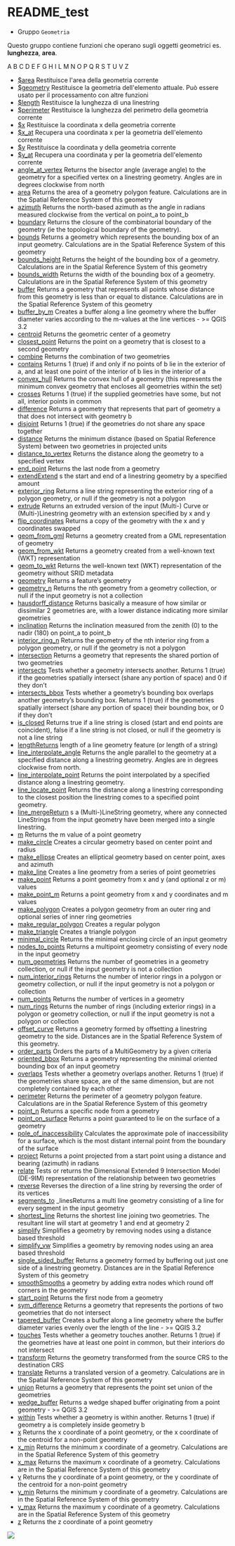 # README\_test

* Gruppo `Geometria`

Questo gruppo contiene funzioni che operano sugli oggetti geometrici es. **lunghezza**, **area**.

A B C D E F G H I L M N O P Q R S T U V Z

* [$area](usdarea.md) Restituisce l'area della geometria corrente
* [$geometry](usdgeometry.md) Restituisce la geometria dell'elemento attuale. Può essere usato per il processamento con altre funzioni
* [$length](usdlength.md) Restituisce la lunghezza di una linestring
* [$perimeter](usdperimeter.md) Restituisce la lunghezza del perimetro della geometria corrente
* [$x](usdx.md) Restituisce la coordinata x della geometria corrente
* [$x\_at](usdx_at.md) Recupera una coordinata x per la geometria dell'elemento corrente
* [$y](usdy.md) Restituisce la coordinata y della geometria corrente
* [$y\_at](usdy_at.md) Recupera una coordinata y per la geometria dell'elemento corrente
* [angle\_at\_vertex](angle_at_vertex.md) Returns the bisector angle \(average angle\) to the geometry for a specified vertex on a linestring geometry. Angles are in degrees clockwise from north
* [area](area.md) Returns the area of a geometry polygon feature. Calculations are in the Spatial Reference System of this geometry
* [azimuth](azimuth.md) Returns the north-based azimuth as the angle in radians measured clockwise from the vertical on point\_a to point\_b
* [boundary](boundary.md) Returns the closure of the combinatorial boundary of the geometry \(ie the topological boundary of the geometry\).
* [bounds](bounds.md) Returns a geometry which represents the bounding box of an input geometry. Calculations are in the Spatial Reference System of this geometry
* [bounds\_height](bounds_height.md) Returns the height of the bounding box of a geometry. Calculations are in the Spatial Reference System of this geometry
* [bounds\_width](bounds_width.md) Returns the width of the bounding box of a geometry. Calculations are in the Spatial Reference System of this geometry
* [buffer](buffer.md) Returns a geometry that represents all points whose distance from this geometry is less than or equal to distance. Calculations are in the Spatial Reference System of this geometry
* [buffer\_by\_m](buffer_by_m.md) Creates a buffer along a line geometry where the buffer diameter varies according to the m-values at the line vertices - &gt;= QGIS 3.2
* [centroid](centroid.md) Returns the geometric center of a geometry
* [closest\_point](closest_point.md) Returns the point on a geometry that is closest to a second geometry
* [combine](combine.md) Returns the combination of two geometries
* [contains](contains.md) Returns 1 \(true\) if and only if no points of b lie in the exterior of a, and at least one point of the interior of b lies in the interior of a
* [convex\_hull](convex_hull.md) Returns the convex hull of a geometry \(this represents the minimum convex geometry that encloses all geometries within the set\)
* [crosses](crosses.md) Returns 1 \(true\) if the supplied geometries have some, but not all, interior points in common
* [difference](difference.md) Returns a geometry that represents that part of geometry a that does not intersect with geometry b
* [disjoint](disjoint.md) Returns 1 \(true\) if the geometries do not share any space together
* [distance](distance.md) Returns the minimum distance \(based on Spatial Reference System\) between two geometries in projected units
* [distance\_to\_vertex](distance_to_vertex.md) Returns the distance along the geometry to a specified vertex
* [end\_point](end_point.md) Returns the last node from a geometry
* [extendExtend](https://github.com/pigreco/HfcQGIS/tree/852bbb62a0d5b7739914d4de0ea5b1ebbb5d81d1/gr_funzioni/geometria/funzioni/extendExtend.md) s the start and end of a linestring geometry by a specified amount
* [exterior\_ring](exterior_ring.md) Returns a line string representing the exterior ring of a polygon geometry, or null if the geometry is not a polygon
* [extrude](extrude.md) Returns an extruded version of the input \(Multi-\) Curve or \(Multi-\)Linestring geometry with an extension specified by x and y
* [flip\_coordinates](flip_coordinates.md) Returns a copy of the geometry with the x and y coordinates swapped
* [geom\_from\_gml](geom_from_gml.md) Returns a geometry created from a GML representation of geometry
* [geom\_from\_wkt](geom_from_wkt.md) Returns a geometry created from a well-known text \(WKT\) representation
* [geom\_to\_wkt](geom_to_wkt.md) Returns the well-known text \(WKT\) representation of the geometry without SRID metadata
* [geometry](geometry.md) Returns a feature’s geometry
* [geometry\_n](geometry_n.md) Returns the nth geometry from a geometry collection, or null if the input geometry is not a collection
* [hausdorff\_distance](hausdorff_distance.md) Returns basically a measure of how similar or dissimilar 2 geometries are, with a lower distance indicating more similar geometries
* [inclination](inclination.md) Returns the inclination measured from the zenith \(0\) to the nadir \(180\) on point\_a to point\_b
* [interior\_ring\_n](interior_ring_n.md) Returns the geometry of the nth interior ring from a polygon geometry, or null if the geometry is not a polygon
* [intersection](intersection.md) Returns a geometry that represents the shared portion of two geometries
* [intersects](intersects.md) Tests whether a geometry intersects another. Returns 1 \(true\) if the geometries spatially intersect \(share any portion of space\) and 0 if they don’t
* [intersects\_bbox](intersects_bbox.md) Tests whether a geometry’s bounding box overlaps another geometry’s bounding box. Returns 1 \(true\) if the geometries spatially intersect \(share any portion of space\) their bounding box, or 0 if they don’t
* [is\_closed](is_closed.md) Returns true if a line string is closed \(start and end points are coincident\), false if a line string is not closed, or null if the geometry is not a line string
* [lengthReturns](https://github.com/pigreco/HfcQGIS/tree/852bbb62a0d5b7739914d4de0ea5b1ebbb5d81d1/gr_funzioni/geometria/funzioni/lengthReturns.md)  length of a line geometry feature \(or length of a string\)
* [line\_interpolate\_angle](line_interpolate_angle.md) Returns the angle parallel to the geometry at a specified distance along a linestring geometry. Angles are in degrees clockwise from north.
* [line\_interpolate\_point](line_interpolate_point.md) Returns the point interpolated by a specified distance along a linestring geometry.
* [line\_locate\_point](line_locate_point.md) Returns the distance along a linestring corresponding to the closest position the linestring comes to a specified point geometry.
* [line\_mergeReturn](https://github.com/pigreco/HfcQGIS/tree/852bbb62a0d5b7739914d4de0ea5b1ebbb5d81d1/gr_funzioni/geometria/funzioni/line_mergeReturn.md) s a \(Multi-\)LineString geometry, where any connected LineStrings from the input geometry have been merged into a single linestring.
* [m](m.md) Returns the m value of a point geometry
* [make\_circle](make_circle.md) Creates a circular geometry based on center point and radius
* [make\_ellipse](make_ellipse.md) Creates an elliptical geometry based on center point, axes and azimuth
* [make\_line](make_line.md) Creates a line geometry from a series of point geometries
* [make\_point](make_point.md) Returns a point geometry from x and y \(and optional z or m\) values
* [make\_point\_m](make_point_m.md) Returns a point geometry from x and y coordinates and m values
* [make\_polygon](make_polygon.md) Creates a polygon geometry from an outer ring and optional series of inner ring geometries
* [make\_regular\_polygon](make_regular_polygon.md) Creates a regular polygon
* [make\_triangle](make_triangle.md) Creates a triangle polygon
* [minimal\_circle](minimal_circle.md) Returns the minimal enclosing circle of an input geometry
* [nodes\_to\_points](nodes_to_points.md) Returns a multipoint geometry consisting of every node in the input geometry
* [num\_geometries](num_geometries.md) Returns the number of geometries in a geometry collection, or null if the input geometry is not a collection
* [num\_interior\_rings](num_interior_rings.md) Returns the number of interior rings in a polygon or geometry collection, or null if the input geometry is not a polygon or collection
* [num\_points](num_points.md) Returns the number of vertices in a geometry
* [num\_rings](num_rings.md) Returns the number of rings \(including exterior rings\) in a polygon or geometry collection, or null if the input geometry is not a polygon or collection
* [offset\_curve](offset_curve.md) Returns a geometry formed by offsetting a linestring geometry to the side. Distances are in the Spatial Reference System of this geometry.
* [order\_parts](order_parts.md) Orders the parts of a MultiGeometry by a given criteria
* [oriented\_bbox](oriented_bbox.md) Returns a geometry representing the minimal oriented bounding box of an input geometry
* [overlaps](overlaps.md) Tests whether a geometry overlaps another. Returns 1 \(true\) if the geometries share space, are of the same dimension, but are not completely contained by each other
* [perimeter](perimeter.md) Returns the perimeter of a geometry polygon feature. Calculations are in the Spatial Reference System of this geometry
* [point\_n](point_n.md) Returns a specific node from a geometry
* [point\_on\_surface](point_on_surface.md) Returns a point guaranteed to lie on the surface of a geometry
* [pole\_of\_inaccessibility](pole_of_inaccessibility.md) Calculates the approximate pole of inaccessibility for a surface, which is the most distant internal point from the boundary of the surface
* [project](project.md) Returns a point projected from a start point using a distance and bearing \(azimuth\) in radians
* [relate](relate.md) Tests or returns the Dimensional Extended 9 Intersection Model \(DE-9IM\) representation of the relationship between two geometries
* [reverse](reverse.md) Reverses the direction of a line string by reversing the order of its vertices
* [segments\_to](https://github.com/pigreco/HfcQGIS/tree/852bbb62a0d5b7739914d4de0ea5b1ebbb5d81d1/gr_funzioni/geometria/funzioni/segments_to.md) \_linesReturns a multi line geometry consisting of a line for every segment in the input geometry
* [shortest\_line](shortest_line.md) Returns the shortest line joining two geometries. The resultant line will start at geometry 1 and end at geometry 2
* [simplify](simplify.md) Simplifies a geometry by removing nodes using a distance based threshold
* [simplify\_vw](simplify_vw.md) Simplifies a geometry by removing nodes using an area based threshold
* [single\_sided\_buffer](single_sided_buffer.md) Returns a geometry formed by buffering out just one side of a linestring geometry. Distances are in the Spatial Reference System of this geometry
* [smoothSmooths](https://github.com/pigreco/HfcQGIS/tree/852bbb62a0d5b7739914d4de0ea5b1ebbb5d81d1/gr_funzioni/geometria/funzioni/smoothSmooths.md)  a geometry by adding extra nodes which round off corners in the geometry
* [start\_point](start_point.md) Returns the first node from a geometry
* [sym\_difference](sym_difference.md) Returns a geometry that represents the portions of two geometries that do not intersect
* [tapered\_buffer](tapered_buffer.md) Creates a buffer along a line geometry where the buffer diameter varies evenly over the length of the line - &gt;= QGIS 3.2
* [touches](touches.md) Tests whether a geometry touches another. Returns 1 \(true\) if the geometries have at least one point in common, but their interiors do not intersect
* [transform](transform.md) Returns the geometry transformed from the source CRS to the destination CRS
* [translate](translate.md) Returns a translated version of a geometry. Calculations are in the Spatial Reference System of this geometry
* [union](union.md) Returns a geometry that represents the point set union of the geometries
* [wedge\_buffer](wedge_buffer.md) Returns a wedge shaped buffer originating from a point geometry - &gt;= QGIS 3.2
* [within](within.md) Tests whether a geometry is within another. Returns 1 \(true\) if geometry a is completely inside geometry b
* [x](x.md) Returns the x coordinate of a point geometry, or the x coordinate of the centroid for a non-point geometry
* [x\_min](x_min.md) Returns the minimum x coordinate of a geometry. Calculations are in the Spatial Reference System of this geometry
* [x\_max](x_max.md) Returns the maximum x coordinate of a geometry. Calculations are in the Spatial Reference System of this geometry
* [y](y.md) Returns the y coordinate of a point geometry, or the y coordinate of the centroid for a non-point geometry
* [y\_min](y_min.md) Returns the minimum y coordinate of a geometry. Calculations are in the Spatial Reference System of this geometry
* [y\_max](y_max.md) Returns the maximum y coordinate of a geometry. Calculations are in the Spatial Reference System of this geometry
* [z](z.md) Returns the z coordinate of a point geometry 

![](../../../.gitbook/assets/gruppo_geometria1.png)


